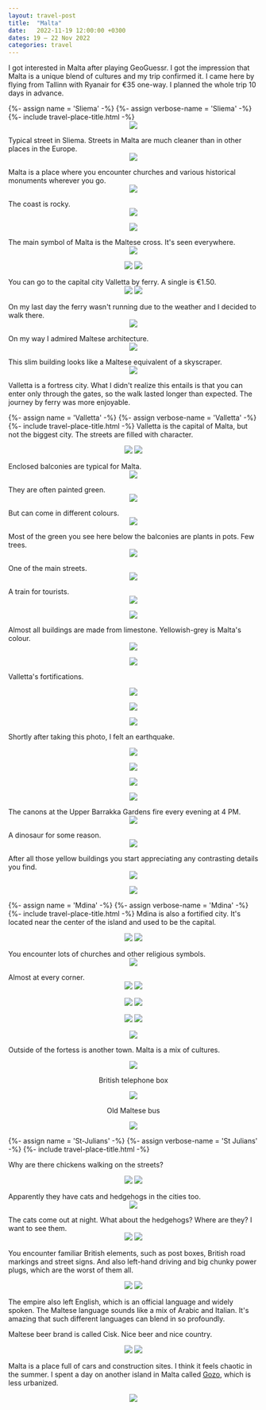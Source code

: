 ```yaml
---
layout: travel-post
title:  "Malta"
date:   2022-11-19 12:00:00 +0300
dates: 19 – 22 Nov 2022
categories: travel
---
```

I got interested in Malta after playing GeoGuessr. I got the impression that Malta is a unique blend of cultures and my trip confirmed it. I came here by flying from Tallinn with Ryanair for €35 one-way. I planned the whole trip 10 days in advance.

<center></center>
{%- assign name = 'Sliema' -%}
{%- assign verbose-name = 'Sliema' -%}
{%- include travel-place-title.html -%}

<center>
<img src="{{site.baseurl}}/assets/img/malta/1.jpg" />
<p class="image-label">
</p>
</center>
Typical street in Sliema. Streets in Malta are much cleaner than in other places in the Europe.
<center>
<img src="{{site.baseurl}}/assets/img/malta/2-1.jpg" />
<p class="image-label">
</p>
</center>
Malta is a place where you encounter churches and various historical monuments wherever you go.
<center>
<img src="{{site.baseurl}}/assets/img/malta/2-2.jpg" />
<p class="image-label">
</p>
</center>
The coast is rocky.
<center>
<img src="{{site.baseurl}}/assets/img/malta/2.jpg" />
<p class="image-label">
</p>
</center>
<center>
<img src="{{site.baseurl}}/assets/img/malta/3.jpg" />
<p class="image-label">
</p>
</center>
The main symbol of Malta is the Maltese cross. It's seen everywhere.
<center>
<img src="{{site.baseurl}}/assets/img/malta/27.jpg" />
<p class="image-label">
</p>
</center>
<center>
    <div class="side-by-side">
        <img src="{{site.baseurl}}/assets/img/malta/28.jpg" />
        <img src="{{site.baseurl}}/assets/img/malta/29.jpg" />
    </div>
    <p class="image-label">
    </p>
</center>
You can go to the capital city Valletta by ferry. A single is €1.50.
<center>
    <div class="side-by-side">
        <img src="{{site.baseurl}}/assets/img/malta/5.jpg" />
        <img src="{{site.baseurl}}/assets/img/malta/6.jpg" />
    </div>
    <p class="image-label">
    </p>
</center>
On my last day the ferry wasn't running due to the weather and I decided to walk there.
<center>
<img src="{{site.baseurl}}/assets/img/malta/5-1.jpg" />
<p class="image-label">
</p>
</center>
On my way I admired Maltese architecture.
<center>
<img src="{{site.baseurl}}/assets/img/malta/5-2.jpg" />
<p class="image-label">
</p>
</center>
This slim building looks like a Maltese equivalent of a skyscraper.
<center>
<img src="{{site.baseurl}}/assets/img/malta/5-3.jpg" />
<p class="image-label">
</p>
</center>
Valletta is a fortress city. What I didn't realize this entails is that you can enter only through the gates, so the walk lasted longer than expected. The journey by ferry was more enjoyable.

<center></center>

{%- assign name = 'Valletta' -%}
{%- assign verbose-name = 'Valletta' -%}
{%- include travel-place-title.html -%}
Valletta is the capital of Malta, but not the biggest city. The streets are filled with character. 
<center>
    <div class="side-by-side">
        <img src="{{site.baseurl}}/assets/img/malta/7.jpg" />
        <img src="{{site.baseurl}}/assets/img/malta/8.jpg" />
    </div>
    <p class="image-label">
    </p>
</center>
Enclosed balconies are typical for Malta.
<center>
<img src="{{site.baseurl}}/assets/img/malta/9.jpg" />
<p class="image-label">
</p>
</center>
They are often painted green.
<center>
<img src="{{site.baseurl}}/assets/img/malta/10-1.jpg" />
<p class="image-label">
</p>
</center>
But can come in different colours.
<center>
<img src="{{site.baseurl}}/assets/img/malta/10.jpg" />
<p class="image-label">
</p>
</center>
Most of the green you see here below the balconies are plants in pots. Few trees.
<center>
<img src="{{site.baseurl}}/assets/img/malta/11.jpg" />
<p class="image-label">
</p>
</center>
One of the main streets.
<center>
<img src="{{site.baseurl}}/assets/img/malta/12.jpg" />
<p class="image-label">
</p>
</center>
A train for tourists.
<center>
<img src="{{site.baseurl}}/assets/img/malta/13.jpg" />
<p class="image-label">
</p>
</center>
<center>
<img src="{{site.baseurl}}/assets/img/malta/14.jpg" />
<p class="image-label">
</p>
</center>
Almost all buildings are made from limestone. Yellowish-grey is Malta's colour.
<center>
<img src="{{site.baseurl}}/assets/img/malta/15.jpg" />
<p class="image-label">
</p>
</center>
<center>
<img src="{{site.baseurl}}/assets/img/malta/16.jpg" />
<p class="image-label">
</p>
</center>

Valletta's  fortifications.
<center>
<img src="{{site.baseurl}}/assets/img/malta/17.jpg" />
<p class="image-label">
</p>
</center>

<center>
<img src="{{site.baseurl}}/assets/img/malta/17-1.jpg" />
<p class="image-label">
</p>
</center>

<center>
<img src="{{site.baseurl}}/assets/img/malta/18.jpg" />
<p class="image-label">
</p>
</center>

Shortly after taking this photo, I felt an earthquake.
<center>
<img src="{{site.baseurl}}/assets/img/malta/21.jpg" />
<p class="image-label">
</p>
</center>
<center>
<img src="{{site.baseurl}}/assets/img/malta/22.jpg" />
<p class="image-label">
</p>
</center>
<center>
<img src="{{site.baseurl}}/assets/img/malta/23.jpg" />
<p class="image-label">
</p>
</center>
<center>
<img src="{{site.baseurl}}/assets/img/malta/24.jpg" />
<p class="image-label">
</p>
</center>
The canons at the Upper Barrakka Gardens fire every evening at 4 PM.
<center>
<img src="{{site.baseurl}}/assets/img/malta/25.jpg" />
<p class="image-label">
</p>
</center>
A dinosaur for some reason.
<center>
<img src="{{site.baseurl}}/assets/img/malta/26.jpg" />
<p class="image-label">
</p>
</center>
After all those yellow buildings you start appreciating any contrasting details you find.
<center>
<img src="{{site.baseurl}}/assets/img/malta/19.jpg" />
<p class="image-label">
</p>
</center>
<center>
<img src="{{site.baseurl}}/assets/img/malta/20.jpg" />
<p class="image-label">
</p>
</center>

{%- assign name = 'Mdina' -%}
{%- assign verbose-name = 'Mdina' -%}
{%- include travel-place-title.html -%}
Mdina is also a fortified city. It's located near the center of the island and used to be the capital. 
<center>
    <div class="side-by-side">
        <img src="{{site.baseurl}}/assets/img/malta/29-1.jpg" />
        <img src="{{site.baseurl}}/assets/img/malta/29-2.jpg" />
    </div>
    <p class="image-label">
    </p>
</center>
You encounter lots of churches and other religious symbols.
<center>
<img src="{{site.baseurl}}/assets/img/malta/31.jpg" />
<p class="image-label">
</p>
</center>
Almost at every corner.
<center>
    <div class="side-by-side">
        <img src="{{site.baseurl}}/assets/img/malta/32.jpg" />
        <img src="{{site.baseurl}}/assets/img/malta/33.jpg" />
    </div>
    <p class="image-label">
    </p>
</center>
<center>
    <div class="side-by-side">
        <img src="{{site.baseurl}}/assets/img/malta/34.jpg" />
        <img src="{{site.baseurl}}/assets/img/malta/35.jpg" />
    </div>
    <p class="image-label">
    </p>
</center>
<center>
    <div class="side-by-side">
        <img src="{{site.baseurl}}/assets/img/malta/36.jpg" />
        <img src="{{site.baseurl}}/assets/img/malta/37.jpg" />
    </div>
    <p class="image-label">
    </p>
</center>
<center>
<img src="{{site.baseurl}}/assets/img/malta/41.jpg" />
<p class="image-label">
</p>
</center>

Outside of the fortess is another town. Malta is a mix of cultures.
<center>
    <div class="side-by-side">
    <div>
        <img src="{{site.baseurl}}/assets/img/malta/38.jpg" />
        <p class="image-label">
        British telephone box
        </p>
    </div>
    <div>
        <img src="{{site.baseurl}}/assets/img/malta/39.jpg" />
        <p class="image-label">
        Old Maltese bus
        </p>
    </div>
    </div>
</center>

<center>
<img src="{{site.baseurl}}/assets/img/malta/40.jpg" />
<p class="image-label">
</p>
</center>

{%- assign name = 'St-Julians' -%}
{%- assign verbose-name = 'St Julians' -%}
{%- include travel-place-title.html -%}

Why are there chickens walking on the streets?
<center>
    <div class="side-by-side">
        <img src="{{site.baseurl}}/assets/img/malta/43.jpg" />
        <img src="{{site.baseurl}}/assets/img/malta/42.jpg" />
    </div>
    <p class="image-label">
    </p>
</center>
Apparently they have cats and hedgehogs in the cities too.
<center>
<img src="{{site.baseurl}}/assets/img/malta/46.jpg" />
<p class="image-label">
</p>
</center>
The cats come out at night. What about the hedgehogs? Where are they? I want to see them.
<center>
    <div class="side-by-side">
        <img src="{{site.baseurl}}/assets/img/malta/44.jpg" />
        <img src="{{site.baseurl}}/assets/img/malta/45.jpg" />
    </div>
    <p class="image-label">
    </p>
</center>

You encounter familiar British elements, such as post boxes, British road markings and street signs. And also left-hand driving and big chunky power plugs, which are the worst of them all.
<center>
    <div class="side-by-side">
        <img src="{{site.baseurl}}/assets/img/malta/48.jpg" />
        <img src="{{site.baseurl}}/assets/img/malta/47.jpg" />
    </div>
    <p class="image-label">
    </p>
</center>

The empire also left English, which is an official language and widely spoken. The Maltese language sounds like a mix of Arabic and Italian. It's amazing that such different languages can blend in so profoundly.

Maltese beer brand is called Cisk. Nice beer and nice country.
<center>
    <div class="side-by-side">
        <img src="{{site.baseurl}}/assets/img/malta/50.jpg" />
        <img src="{{site.baseurl}}/assets/img/malta/51.jpg" />
    </div>
    <p class="image-label">
    </p>
</center>

Malta is a place full of cars and construction sites. I think it feels chaotic in the summer. I spent a day on another island in Malta called [Gozo](/travel/2022/11/21/gozo.html), which is less urbanized.
<center>
<img src="{{site.baseurl}}/assets/img/malta/49.jpg" />
<p class="image-label">
</p>
</center>